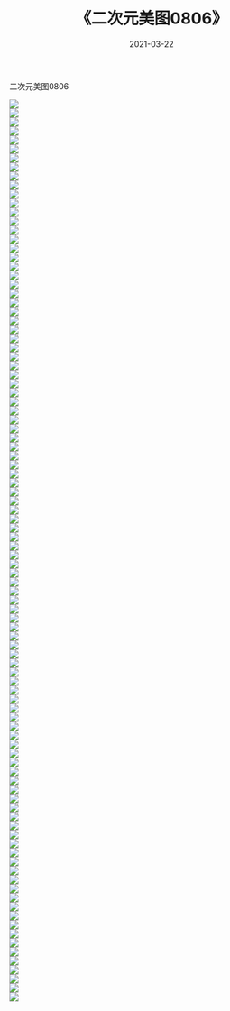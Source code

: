 ﻿---
layout: post
title:  《二次元美图0806》
date:   2021-03-22
img: http://imgx.orgx.ga/二次元/2021/二次元美图0806/000.jpg
categories: [美女, 清纯, 唯美]
---

二次元美图0806

 ![](http://imgx.orgx.ga/二次元/2021/二次元美图0806/001.png) <br>![](http://imgx.orgx.ga/二次元/2021/二次元美图0806/002.png) <br>![](http://imgx.orgx.ga/二次元/2021/二次元美图0806/003.png) <br>![](http://imgx.orgx.ga/二次元/2021/二次元美图0806/004.png) <br>![](http://imgx.orgx.ga/二次元/2021/二次元美图0806/005.png) <br>![](http://imgx.orgx.ga/二次元/2021/二次元美图0806/006.png) <br>![](http://imgx.orgx.ga/二次元/2021/二次元美图0806/007.png) <br>![](http://imgx.orgx.ga/二次元/2021/二次元美图0806/008.png) <br>![](http://imgx.orgx.ga/二次元/2021/二次元美图0806/009.png) <br>![](http://imgx.orgx.ga/二次元/2021/二次元美图0806/010.png) <br>![](http://imgx.orgx.ga/二次元/2021/二次元美图0806/011.png) <br>![](http://imgx.orgx.ga/二次元/2021/二次元美图0806/012.png) <br>![](http://imgx.orgx.ga/二次元/2021/二次元美图0806/013.png) <br>![](http://imgx.orgx.ga/二次元/2021/二次元美图0806/014.png) <br>![](http://imgx.orgx.ga/二次元/2021/二次元美图0806/015.png) <br>![](http://imgx.orgx.ga/二次元/2021/二次元美图0806/016.png) <br>![](http://imgx.orgx.ga/二次元/2021/二次元美图0806/017.png) <br>![](http://imgx.orgx.ga/二次元/2021/二次元美图0806/018.png) <br>![](http://imgx.orgx.ga/二次元/2021/二次元美图0806/019.png) <br>![](http://imgx.orgx.ga/二次元/2021/二次元美图0806/020.png) <br>![](http://imgx.orgx.ga/二次元/2021/二次元美图0806/021.png) <br>![](http://imgx.orgx.ga/二次元/2021/二次元美图0806/022.png) <br>![](http://imgx.orgx.ga/二次元/2021/二次元美图0806/023.png) <br>![](http://imgx.orgx.ga/二次元/2021/二次元美图0806/024.png) <br>![](http://imgx.orgx.ga/二次元/2021/二次元美图0806/025.png) <br>![](http://imgx.orgx.ga/二次元/2021/二次元美图0806/026.png) <br>![](http://imgx.orgx.ga/二次元/2021/二次元美图0806/027.png) <br>![](http://imgx.orgx.ga/二次元/2021/二次元美图0806/028.png) <br>![](http://imgx.orgx.ga/二次元/2021/二次元美图0806/029.png) <br>![](http://imgx.orgx.ga/二次元/2021/二次元美图0806/030.png) <br>![](http://imgx.orgx.ga/二次元/2021/二次元美图0806/031.png) <br>![](http://imgx.orgx.ga/二次元/2021/二次元美图0806/032.png) <br>![](http://imgx.orgx.ga/二次元/2021/二次元美图0806/033.png) <br>![](http://imgx.orgx.ga/二次元/2021/二次元美图0806/034.png) <br>![](http://imgx.orgx.ga/二次元/2021/二次元美图0806/035.png) <br>![](http://imgx.orgx.ga/二次元/2021/二次元美图0806/036.png) <br>![](http://imgx.orgx.ga/二次元/2021/二次元美图0806/037.png) <br>![](http://imgx.orgx.ga/二次元/2021/二次元美图0806/038.png) <br>![](http://imgx.orgx.ga/二次元/2021/二次元美图0806/039.png) <br>![](http://imgx.orgx.ga/二次元/2021/二次元美图0806/040.png) <br>![](http://imgx.orgx.ga/二次元/2021/二次元美图0806/041.png) <br>![](http://imgx.orgx.ga/二次元/2021/二次元美图0806/042.png) <br>![](http://imgx.orgx.ga/二次元/2021/二次元美图0806/043.png) <br>![](http://imgx.orgx.ga/二次元/2021/二次元美图0806/044.png) <br>![](http://imgx.orgx.ga/二次元/2021/二次元美图0806/045.png) <br>![](http://imgx.orgx.ga/二次元/2021/二次元美图0806/046.png) <br>![](http://imgx.orgx.ga/二次元/2021/二次元美图0806/047.png) <br>![](http://imgx.orgx.ga/二次元/2021/二次元美图0806/048.png) <br>![](http://imgx.orgx.ga/二次元/2021/二次元美图0806/049.png) <br>![](http://imgx.orgx.ga/二次元/2021/二次元美图0806/050.png) <br>![](http://imgx.orgx.ga/二次元/2021/二次元美图0806/051.png) <br>![](http://imgx.orgx.ga/二次元/2021/二次元美图0806/052.png) <br>![](http://imgx.orgx.ga/二次元/2021/二次元美图0806/053.png) <br>![](http://imgx.orgx.ga/二次元/2021/二次元美图0806/054.png) <br>![](http://imgx.orgx.ga/二次元/2021/二次元美图0806/055.png) <br>![](http://imgx.orgx.ga/二次元/2021/二次元美图0806/056.png) <br>![](http://imgx.orgx.ga/二次元/2021/二次元美图0806/057.png) <br>![](http://imgx.orgx.ga/二次元/2021/二次元美图0806/058.png) <br>![](http://imgx.orgx.ga/二次元/2021/二次元美图0806/059.png) <br>![](http://imgx.orgx.ga/二次元/2021/二次元美图0806/060.png) <br>![](http://imgx.orgx.ga/二次元/2021/二次元美图0806/061.png) <br>![](http://imgx.orgx.ga/二次元/2021/二次元美图0806/062.png) <br>![](http://imgx.orgx.ga/二次元/2021/二次元美图0806/063.png) <br>![](http://imgx.orgx.ga/二次元/2021/二次元美图0806/064.png) <br>![](http://imgx.orgx.ga/二次元/2021/二次元美图0806/065.png) <br>![](http://imgx.orgx.ga/二次元/2021/二次元美图0806/066.png) <br>![](http://imgx.orgx.ga/二次元/2021/二次元美图0806/067.png) <br>![](http://imgx.orgx.ga/二次元/2021/二次元美图0806/068.png) <br>![](http://imgx.orgx.ga/二次元/2021/二次元美图0806/069.png) <br>![](http://imgx.orgx.ga/二次元/2021/二次元美图0806/070.png) <br>![](http://imgx.orgx.ga/二次元/2021/二次元美图0806/071.png) <br>![](http://imgx.orgx.ga/二次元/2021/二次元美图0806/072.png) <br>![](http://imgx.orgx.ga/二次元/2021/二次元美图0806/073.png) <br>![](http://imgx.orgx.ga/二次元/2021/二次元美图0806/074.png) <br>![](http://imgx.orgx.ga/二次元/2021/二次元美图0806/075.png) <br>![](http://imgx.orgx.ga/二次元/2021/二次元美图0806/076.png) <br>![](http://imgx.orgx.ga/二次元/2021/二次元美图0806/077.png) <br>![](http://imgx.orgx.ga/二次元/2021/二次元美图0806/078.png) <br>![](http://imgx.orgx.ga/二次元/2021/二次元美图0806/079.png) <br>![](http://imgx.orgx.ga/二次元/2021/二次元美图0806/080.png) <br>![](http://imgx.orgx.ga/二次元/2021/二次元美图0806/081.png) <br>![](http://imgx.orgx.ga/二次元/2021/二次元美图0806/082.png) <br>![](http://imgx.orgx.ga/二次元/2021/二次元美图0806/083.png) <br>![](http://imgx.orgx.ga/二次元/2021/二次元美图0806/084.png) <br>![](http://imgx.orgx.ga/二次元/2021/二次元美图0806/085.png) <br>![](http://imgx.orgx.ga/二次元/2021/二次元美图0806/086.png) <br>![](http://imgx.orgx.ga/二次元/2021/二次元美图0806/087.png) <br>![](http://imgx.orgx.ga/二次元/2021/二次元美图0806/088.png) <br>![](http://imgx.orgx.ga/二次元/2021/二次元美图0806/089.png) <br>![](http://imgx.orgx.ga/二次元/2021/二次元美图0806/090.png) <br>![](http://imgx.orgx.ga/二次元/2021/二次元美图0806/091.png) <br>![](http://imgx.orgx.ga/二次元/2021/二次元美图0806/092.png) <br>![](http://imgx.orgx.ga/二次元/2021/二次元美图0806/093.png) <br>![](http://imgx.orgx.ga/二次元/2021/二次元美图0806/094.png) <br>![](http://imgx.orgx.ga/二次元/2021/二次元美图0806/095.png) <br>![](http://imgx.orgx.ga/二次元/2021/二次元美图0806/096.png) <br>![](http://imgx.orgx.ga/二次元/2021/二次元美图0806/097.png) <br>![](http://imgx.orgx.ga/二次元/2021/二次元美图0806/098.png) <br>![](http://imgx.orgx.ga/二次元/2021/二次元美图0806/099.png) <br>![](http://imgx.orgx.ga/二次元/2021/二次元美图0806/100.png) <br>